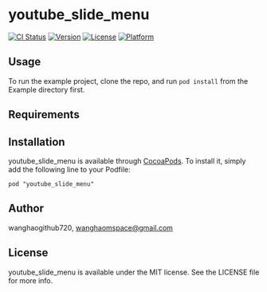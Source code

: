 # youtube_slide_menu

[![CI Status](http://img.shields.io/travis/wanghaogithub720/youtube_slide_menu.svg?style=flat)](https://travis-ci.org/wanghaogithub720/youtube_slide_menu)
[![Version](https://img.shields.io/cocoapods/v/youtube_slide_menu.svg?style=flat)](http://cocoadocs.org/docsets/youtube_slide_menu)
[![License](https://img.shields.io/cocoapods/l/youtube_slide_menu.svg?style=flat)](http://cocoadocs.org/docsets/youtube_slide_menu)
[![Platform](https://img.shields.io/cocoapods/p/youtube_slide_menu.svg?style=flat)](http://cocoadocs.org/docsets/youtube_slide_menu)

## Usage

To run the example project, clone the repo, and run `pod install` from the Example directory first.

## Requirements

## Installation

youtube_slide_menu is available through [CocoaPods](http://cocoapods.org). To install
it, simply add the following line to your Podfile:

    pod "youtube_slide_menu"

## Author

wanghaogithub720, wanghaomspace@gmail.com

## License

youtube_slide_menu is available under the MIT license. See the LICENSE file for more info.

